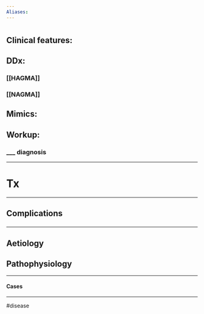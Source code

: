```yaml
---
Aliases:
---
```

# 
## Clinical features:
###
## DDx:
### [[HAGMA]]
### [[NAGMA]]
## Mimics:
###
## Workup:
### ___ diagnosis
---
# Tx

---
## Complications
###

---
## Aetiology
## Pathophysiology

---
#### Cases


---
#disease 